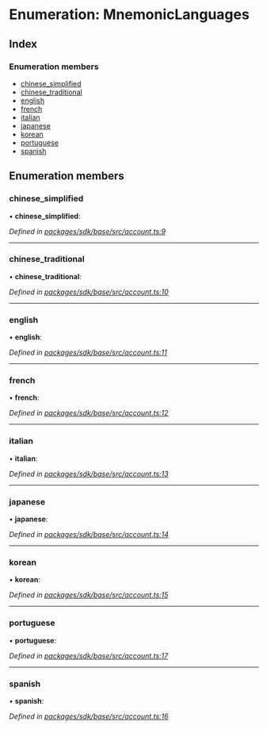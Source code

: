 # Enumeration: MnemonicLanguages

## Index

### Enumeration members

* [chinese_simplified](_account_.mnemoniclanguages.md#chinese_simplified)
* [chinese_traditional](_account_.mnemoniclanguages.md#chinese_traditional)
* [english](_account_.mnemoniclanguages.md#english)
* [french](_account_.mnemoniclanguages.md#french)
* [italian](_account_.mnemoniclanguages.md#italian)
* [japanese](_account_.mnemoniclanguages.md#japanese)
* [korean](_account_.mnemoniclanguages.md#korean)
* [portuguese](_account_.mnemoniclanguages.md#portuguese)
* [spanish](_account_.mnemoniclanguages.md#spanish)

## Enumeration members

###  chinese_simplified

• **chinese_simplified**:

*Defined in [packages/sdk/base/src/account.ts:9](https://github.com/celo-org/celo-monorepo/blob/master/packages/sdk/base/src/account.ts#L9)*

___

###  chinese_traditional

• **chinese_traditional**:

*Defined in [packages/sdk/base/src/account.ts:10](https://github.com/celo-org/celo-monorepo/blob/master/packages/sdk/base/src/account.ts#L10)*

___

###  english

• **english**:

*Defined in [packages/sdk/base/src/account.ts:11](https://github.com/celo-org/celo-monorepo/blob/master/packages/sdk/base/src/account.ts#L11)*

___

###  french

• **french**:

*Defined in [packages/sdk/base/src/account.ts:12](https://github.com/celo-org/celo-monorepo/blob/master/packages/sdk/base/src/account.ts#L12)*

___

###  italian

• **italian**:

*Defined in [packages/sdk/base/src/account.ts:13](https://github.com/celo-org/celo-monorepo/blob/master/packages/sdk/base/src/account.ts#L13)*

___

###  japanese

• **japanese**:

*Defined in [packages/sdk/base/src/account.ts:14](https://github.com/celo-org/celo-monorepo/blob/master/packages/sdk/base/src/account.ts#L14)*

___

###  korean

• **korean**:

*Defined in [packages/sdk/base/src/account.ts:15](https://github.com/celo-org/celo-monorepo/blob/master/packages/sdk/base/src/account.ts#L15)*

___

###  portuguese

• **portuguese**:

*Defined in [packages/sdk/base/src/account.ts:17](https://github.com/celo-org/celo-monorepo/blob/master/packages/sdk/base/src/account.ts#L17)*

___

###  spanish

• **spanish**:

*Defined in [packages/sdk/base/src/account.ts:16](https://github.com/celo-org/celo-monorepo/blob/master/packages/sdk/base/src/account.ts#L16)*
